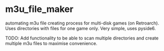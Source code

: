# m3u_file_maker
automating m3u file creating process for multi-disk games (on Retroarch). Uses directories with files for one game only.
Very simple, uses pyside6.

TODO:
Add functionality to be able to scan multiple directories and create multiple m3u files to maximise convenience.
